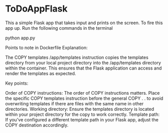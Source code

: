 # ToDoAppFlask

This a simple Flask app that takes input and prints on the screen. 
To fire this app up. Run the following commands in the terminal

python app.py

Points to note in Dockerfile
Explanation:

The COPY templates /app/templates instruction copies the templates directory from your local project directory into the /app/templates directory within the container.
This ensures that the Flask application can access and render the templates as expected.


Key points:

Order of COPY instructions: The order of COPY instructions matters. Place the specific COPY templates instruction before the general COPY . . to avoid overwriting templates if there are files with the same name in other directories.
Working directory: Ensure the templates directory is located within your project directory for the copy to work correctly.
Template path: If you've configured a different template path in your Flask app, adjust the COPY destination accordingly.